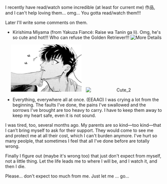 I recently have read/watch some incredible (at least for current me) 作品, and I can't help loving them... omg... You gotta read/watch them!!!

Later I'll write some comments on them.

- Kirishima Miyama (from Yakuza Fiancé: Raise wa Tanin ga Ii).
Omg, he's so cute and hot!!! Who can refuse the Golden Retriever!!!
![More Details]()
<p align="center">
  <img src="https://github.com/Ytang520/nolebase-template/blob/main/public/incredible_comics_and_movies/Cute!!!.png" alt="Cute_1" width="45%" style="display:inline-block; margin-right: 10px;">
  <img src="[image2_url](https://github.com/Ytang520/nolebase-template/blob/main/public/incredible_comics_and_movies/Cute++!!.png)" alt="Cute_2" width="45%" style="display:inline-block;">
</p>


- Everything, everywhere all at once. (EEAAO)
I was crying a lot from the beginning. The faults I've done, the pains I've swallowed and the sorrows I've brought are too heavy to carry. I have to keep them away to keep my heart safe, even it is not sound.

I was tired, too, several months ago. My parents are so kind—too kind—that I can’t bring myself to ask for their support. They would come to see me and protect me at all their cost, which I can't burden anymore. I've hurt so many peolple, that sometimes I feel that all I've done before are totally wrong.

Finally I figure out (maybe it's wrong too) that just don't expect from myself, not a little thing. Let the life leads me to where I will be, and I watch it, and then I die.

Please... don't expect too much from me. Just let me ... go...
